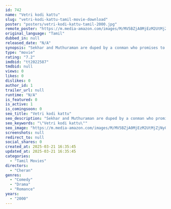 ```yaml
---
id: 742
name: "Vetri kodi kattu"
slug: "vetri-kodi-kattu-tamil-movie-download"
poster: "posters/vetri-kodi-kattu-tamil-2000.jpg"
remote_poster: "https://m.media-amazon.com/images/M/MV5BZjA0MjEzM2UtMjZjNy00Y2Q4LTlhOTctMWM1NWVlZGZmMzBjXkEyXkFqcGc@._V1_SX300.jpg"
original_language: "Tamil"
dubbed_in: null
released_date: "N/A"
synopsis: "Sekhar and Muthuraman are duped by a conman who promises to give them visas to fly to Dubai. Realising that their families might get hurt, they decide to exchange their addresses."
type: "movie"
rating: "7.2"
imdbid: "tt2022587"
tmdbid: null
views: 0
likes: 0
dislikes: 0
author_id: 1
trailer_url: null
runtime: "N/A"
is_featured: 0
is_active: 1
is_comingsoon: 0
seo_title: "Vetri kodi kattu"
seo_description: "Sekhar and Muthuraman are duped by a conman who promises to give them visas to fly to Dubai. Realising that their families might get hurt, they decide to exchange their addresses."
seo_keywords: "\"Vetri kodi kattu\""
seo_image: "https://m.media-amazon.com/images/M/MV5BZjA0MjEzM2UtMjZjNy00Y2Q4LTlhOTctMWM1NWVlZGZmMzBjXkEyXkFqcGc@._V1_SX300.jpg"
screenshots: null
redirect_to: null
social_shares: 0
created_at: 2025-03-21 16:35:45
updated_at: 2025-03-21 16:35:45
categories:
  - "Tamil Movies"
directors:
  - "Cheran"
genres:
  - "Comedy"
  - "Drama"
  - "Romance"
years:
  - "2000"
---
```

